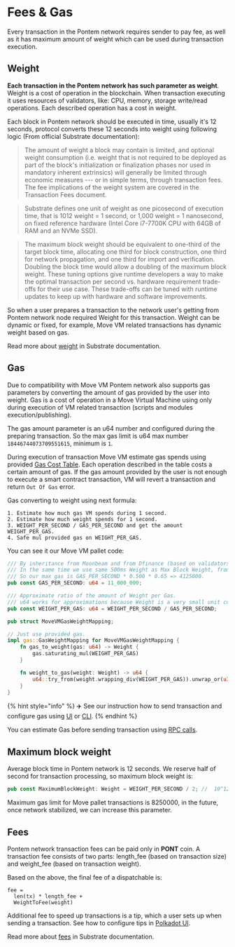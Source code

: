 # Fees & Gas

Every transaction in the Pontem network requires sender to pay fee, as well as it has maximum amount of weight which can be used during transaction execution.

## Weight

**Each transaction in the Pontem network has such parameter as weight**. Weight is a cost of operation in the blockchain. When transaction executing it uses resources of validators, like: CPU, memory, storage write/read operations. Each described operation has a cost in weight. 

Each block in Pontem network should be executed in time, usually it's 12 seconds, protocol converts these 12 seconds into weight using following logic (From official Substrate documentation):

> The amount of weight a block may contain is limited, and optional weight consumption (i.e. weight that is not required to be deployed as part of the block's initialization or finalization phases nor used in mandatory inherent extrinsics) will generally be limited through economic measures --- or in simple terms, through transaction fees. The fee implications of the weight system are covered in the Transaction Fees document.

> Substrate defines one unit of weight as one picosecond of execution time, that is 1012 weight = 1 second, or 1,000 weight = 1 nanosecond, on fixed reference hardware (Intel Core i7-7700K CPU with 64GB of RAM and an NVMe SSD).

> The maximum block weight should be equivalent to one-third of the target block time, allocating one third for block construction, one third for network propagation, and one third for import and verification. Doubling the block time would allow a doubling of the maximum block weight. These tuning options give runtime developers a way to make the optimal transaction per second vs. hardware requirement trade-offs for their use case. These trade-offs can be tuned with runtime updates to keep up with hardware and software improvements.

So when a user prepares a transaction to the network user's getting from Pontem network node required Weight for this transaction. Weight can be dynamic or fixed, for example, Move VM related transactions has dynamic weight based on gas.

Read more about [weight](https://substrate.dev/docs/en/knowledgebase/learn-substrate/weight) in Substrate documentation.

## Gas

Due to compatibility with Move VM Pontem network also supports gas parameters by converting the amount of gas provided by the user into weight. Gas is a cost of operation in a Move Virtual Machine using only during execution of VM related transaction (scripts and modules execution/publishing).

The gas amount parameter is an u64 number and configured during the preparing transaction. So the max gas limit is u64 max number `18446744073709551615`, minimum is `1`.

During execution of transaction Move VM estimate gas spends using provided [Gas Cost Table](https://github.com/pontem-network/sp-move-vm/blob/a0735408dbdfee94dbec3e6da1eaa12cd1c41ea5/mvm/src/gas_schedule.rs#L17). Each operation described in the table costs a certain amount of gas. If the gas amount provided by the user is not enough to execute a smart contract transaction, VM will revert a transaction and return `Out Of Gas` error.

Gas converting to weight using next formula:

```text
1. Estimate how much gas VM spends during 1 second.
2. Estimate how much weight spends for 1 second.
3. WEIGHT_PER_SECOND / GAS_PER_SECOND and get the amount WEIGHT_PER_GAS.
4. Safe mul provided gas on WEIGHT_PER_GAS.
```

You can see it our Move VM pallet code:

```rust
/// By inheritance from Moonbeam and from Dfinance (based on validators statistic), we believe max 4125000 gas is currently enough for block.
/// In the same time we use same 500ms Weight as Max Block Weight, from which 75% only are used for transactions.
/// So our max gas is GAS_PER_SECOND * 0.500 * 0.65 => 4125000.
pub const GAS_PER_SECOND: u64 = 11_000_000;

/// Approximate ratio of the amount of Weight per Gas.
/// u64 works for approximations because Weight is a very small unit compared to gas.
pub const WEIGHT_PER_GAS: u64 = WEIGHT_PER_SECOND / GAS_PER_SECOND;

pub struct MoveVMGasWeightMapping;

// Just use provided gas.
impl gas::GasWeightMapping for MoveVMGasWeightMapping {
    fn gas_to_weight(gas: u64) -> Weight {
        gas.saturating_mul(WEIGHT_PER_GAS)
    }

    fn weight_to_gas(weight: Weight) -> u64 {
        u64::try_from(weight.wrapping_div(WEIGHT_PER_GAS)).unwrap_or(u32::MAX as u64)
    }
}
```

{% hint style="info" %}
✈️ See our instruction how to send transaction and configure gas using [UI](../getting_started/substrate.md) or [CLI](../getting_started/cli.md).
{% endhint %}

You can estimate Gas before sending transaction using [RPC calls](./rpc.md).

## Maximum block weight

Average block time in Pontem network is 12 seconds. We reserve half of second for transaction processing, so maximum block weight is:

```rust
pub const MaximumBlockWeight: Weight = WEIGHT_PER_SECOND / 2; //  10^12 / 2.
```

Maximum gas limit for Move pallet transactions is 8250000, in the future, once network stabilized, we can increase this parameter.

## Fees

Pontem network transaction fees can be paid only in **PONT** coin. A transaction fee consists of two parts: length_fee (based on transaction size) and weight_fee (based on transaction weight). 

Based on the above, the final fee of a dispatchable is:

```text
fee =
  len(tx) * length_fee +
  WeightToFee(weight)
```

Additional fee to speed up transactions is a tip, which a user sets up when sending a transaction. See how to configure tips in [Polkadot UI](../getting_started/ui.md).

Read more about [fees](https://substrate.dev/docs/en/knowledgebase/runtime/fees) in Substrate documentation.
